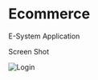 # Ecommerce
E-System Application

Screen Shot

![Login](https://cloud.githubusercontent.com/assets/12974874/24069807/2aa44778-0bd7-11e7-859f-74790ccd8f6a.png)
